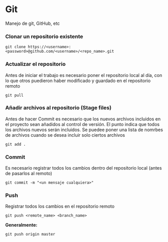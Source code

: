# Git
Manejo de git, GitHub, etc

### Clonar un repositorio existente

`git clone https://<username>:<password>@github.com/<username>/<repo_name>.git`

### Actualizar el repositorio
Antes de iniciar el trabajo es necesario poner el repositorio local al día, con lo que otros puedieron haber modificado y guardado en el repositorio remoto

`git pull`

### Añadir archivos al repositorio (Stage files)
Antes de hacer Commit es necesario que los nuevos archivos incluidos en el proyecto sean añadidos al control de versión. El punto indica que todos los archivos nuevos serán incluidos. Se puedee poner una lista de nomrbes de archivos cuando se desea incluir solo ciertos archivos

`git add .`

### Commit
Es necesario registrar todos los cambios dentro del repositorio local (antes de pasarlos al remoto)

`git commit -m "<un mensaje cualquiera>"`

### Push
Registrar todos los cambios en el repositorio remoto

`git push <remote_name> <branch_name>`

**Generalmente:**

`git push origin master`
